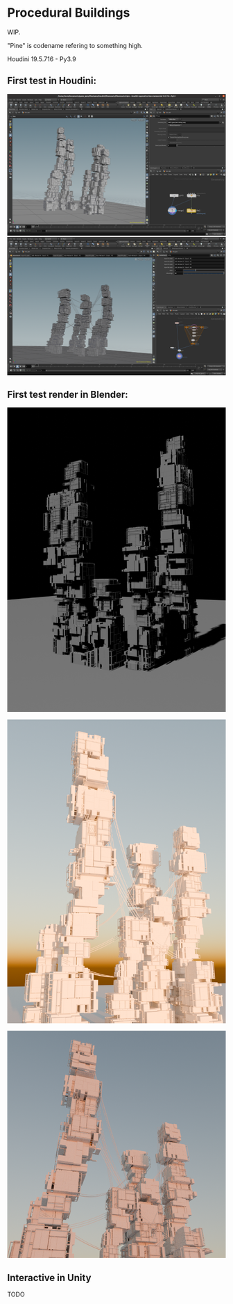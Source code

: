# Procedural Buildings

WIP.

"Pine" is codename refering to something high.

Houdini 19.5.716 - Py3.9

## First test in Houdini:

![](RepoResources/houdini1.png)
![](RepoResources/houdini2.png)

## First test render in Blender:

![](RepoResources/test1.png)

![](RepoResources/test2.png)

![](RepoResources/test3.png)

## Interactive in Unity

TODO
